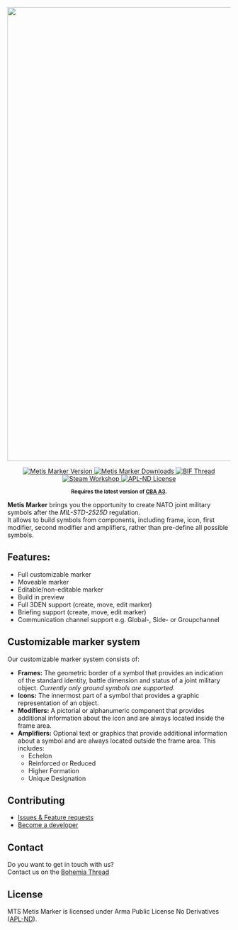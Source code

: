 <p align="center">
    <img src="https://i.imgur.com/dohv9Cn.png" width="1024">
</p>

<p align="center">
    <a href="https://github.com/Metis-Team/mts_marker/releases/latest">
        <img src="https://img.shields.io/badge/Version-1.0.0-blue.svg?style=flat-square" alt="Metis Marker Version">
    </a>
    <a href="https://github.com/Metis-Team/mts_marker/releases">
        <img src="https://img.shields.io/github/downloads/Metis-Team/mts_marker/total.svg?style=flat-square&label=Downloads" alt="Metis Marker Downloads">
    </a>
    <a href="">
        <img src="https://img.shields.io/badge/BIF-Thread-lightgrey.svg?style=flat-square" alt="BIF Thread">
    </a>
    <a href="">
        <img src="https://img.shields.io/badge/Steam-Workshop-green.svg?style=flat-square" alt="Steam Workshop">
    </a>
    <a href="https://github.com/Metis-Team/mts_marker/blob/master/LICENSE">
        <img src="https://img.shields.io/badge/License-APL--ND-red.svg?style=flat-square" alt="APL-ND License">
    </a>
</p>

<p align="center">
    <sup><strong>Requires the latest version of <a href="https://github.com/CBATeam/CBA_A3/releases">CBA A3</a>.</sup></strong>
</p>

**Metis Marker** brings you the opportunity to create NATO joint military symbols after the *MIL-STD-2525D* regulation.  
It allows to build symbols from components, including frame, icon, first modifier, second modifier and amplifiers, rather than pre-define all possible symbols.

## Features:
- Full customizable marker
- Moveable marker
- Editable/non-editable marker
- Build in preview
- Full 3DEN support (create, move, edit marker)
- Briefing support (create, move, edit marker)
- Communication channel support e.g. Global-, Side- or Groupchannel 

## Customizable marker system
Our customizable marker system consists of:  
- **Frames:** The geometric border of a symbol that provides an indication of the standard identity, battle dimension and status of a joint military object. *Currently only ground symbols are supported.*
- **Icons:** The innermost part of a symbol that provides a graphic representation of an object.
- **Modifiers:** A pictorial or alphanumeric component that provides additional information about the icon and are always located inside the frame area.
- **Amplifiers:** Optional text or graphics that provide additional information about a symbol and are always located outside the frame area. This includes:
    - Echelon
    - Reinforced or Reduced
    - Higher Formation
    - Unique Designation

## Contributing
- [Issues & Feature requests](https://github.com/Metis-Team/mts_marker/issues)
- [Become a developer](https://github.com/Metis-Team/mts_marker/wiki/For-developers)

## Contact
Do you want to get in touch with us?  
Contact us on the [Bohemia Thread](https://forums.bohemia.net/forums/forum/218-arma-3/)

## License
MTS Metis Marker is licensed under Arma Public License No Derivatives ([APL-ND](https://github.com/Metis-Team/mts_marker/blob/master/LICENSE)).
